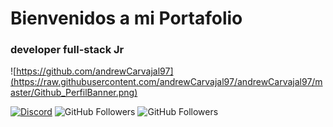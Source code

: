 # Bienvenidos a mi Portafolio
### developer full-stack Jr

![https://github.com/andrewCarvajal97](https://raw.githubusercontent.com/andrewCarvajal97/andrewCarvajal97/master/Github_PerfilBanner.png)

[![Discord](https://img.shields.io/discord/729672926432985098?style=social&label=Discord&logo=discord)](https://andrewcarvajal19.com/discord)
![GitHub Followers](https://img.shields.io/github/followers/AndrewCarvajal97?style=social)
![GitHub Followers](https://img.shields.io/github/stars/AndrewCarvajal97?style=social)
